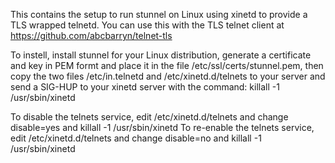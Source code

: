 This contains the setup to run stunnel on Linux using xinetd to provide a TLS wrapped telnetd. You can use this with the TLS telnet client at https://github.com/abcbarryn/telnet-tls

To instell, install stunnel for your Linux distribution, generate a certificate and key in PEM formt and place it in the file /etc/ssl/certs/stunnel.pem, then copy the two files /etc/in.telnetd and /etc/xinetd.d/telnets to your server and send a SIG-HUP to your xinetd server with the command:
killall -1 /usr/sbin/xinetd

To disable the telnets service, edit /etc/xinetd.d/telnets and change disable=yes and killall -1 /usr/sbin/xinetd
To re-enable the telnets service, edit /etc/xinetd.d/telnets and change disable=no and killall -1 /usr/sbin/xinetd
